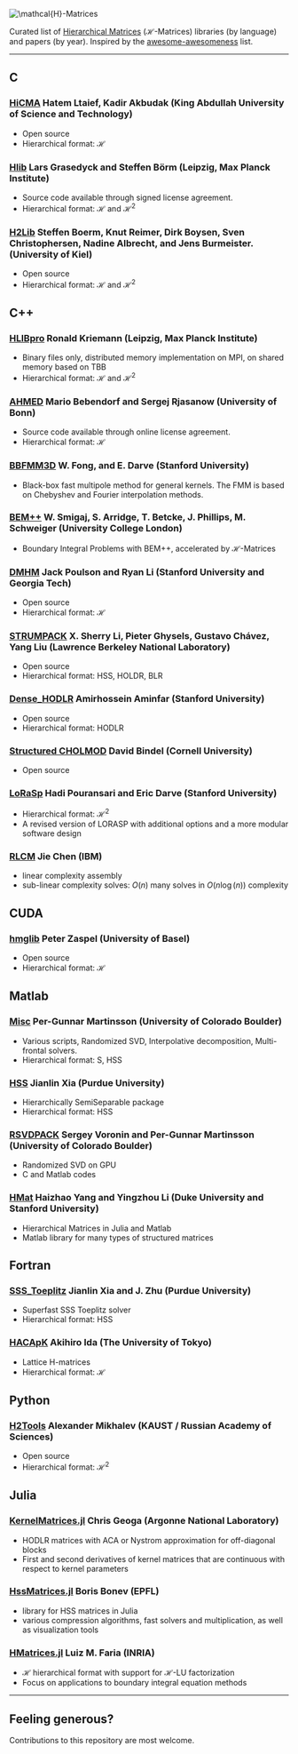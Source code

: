 ![$\mathcal{H}$-Matrices](https://img.shields.io/badge/H-Matrices-green.svg "H-Matrices")

Curated list of [Hierarchical Matrices](http://en.wikipedia.org/wiki/Hierarchical_matrix) ($\mathcal{H}$-Matrices) libraries (by language) and papers (by year). Inspired by the [awesome-awesomeness](https://github.com/bayandin/awesome-awesomeness) list.

***

## C

### [HiCMA](https://github.com/ecrc/hicma) Hatem Ltaief, Kadir Akbudak (King Abdullah University of Science and Technology)
- Open source
- Hierarchical format: $\mathcal{H}$

### [Hlib](http://hlib.org/) Lars Grasedyck and Steffen Börm (Leipzig, Max Planck Institute)
- Source code available through signed license agreement.
- Hierarchical format: $\mathcal{H}$ and $\mathcal{H}^2$

### [H2Lib](http://www.h2lib.org/) Steffen Boerm, Knut Reimer, Dirk Boysen, Sven Christophersen, Nadine Albrecht, and Jens Burmeister.  (University of Kiel)
- Open source
- Hierarchical format: $\mathcal{H}$ and $\mathcal{H}^2$

## C++

### [HLIBpro](http://www.hlibpro.com) Ronald Kriemann (Leipzig, Max Planck Institute)
- Binary files only, distributed memory implementation on MPI, on shared memory based on TBB
- Hierarchical format: $\mathcal{H}$ and $\mathcal{H}^2$

### [AHMED](https://github.com/xantares/ahmed) Mario Bebendorf and Sergej Rjasanow (University of Bonn) 
- Source code available through online license agreement.
- Hierarchical format: $\mathcal{H}$

### [BBFMM3D](https://github.com/ruoxi-wang/BBFMM3D) W. Fong, and E. Darve (Stanford University)
- Black-box fast multipole method for general kernels. The FMM is based on Chebyshev and Fourier interpolation methods.

### [BEM++](https://github.com/bempp/bempp) W. Smigaj, S. Arridge, T. Betcke, J. Phillips, M. Schweiger (University College London)
- Boundary Integral Problems with BEM++, accelerated by $\mathcal{H}$-Matrices

### [DMHM](https://github.com/YingzhouLi/dmhm) Jack Poulson and Ryan Li (Stanford University and Georgia Tech) 
- Open source
- Hierarchical format: $\mathcal{H}$

### [STRUMPACK](http://portal.nersc.gov/project/sparse/strumpack/) X. Sherry Li, Pieter Ghysels, Gustavo Chávez, Yang Liu (Lawrence Berkeley National Laboratory)
- Open source
- Hierarchical format: HSS, HOLDR, BLR 

### [Dense_HODLR](https://github.com/amiraa127/Dense_HODLR) Amirhossein Aminfar (Stanford University)
- Open source
- Hierarchical format: HODLR

### [Structured CHOLMOD](https://github.com/jeffchadwick/rank_structured_cholesky/tree/master/src) David Bindel (Cornell University)
- Open source

### [LoRaSp](https://bitbucket.org/hadip/lorasp) Hadi Pouransari and Eric Darve (Stanford University)
- Hierarchical format: $\mathcal{H}^2$
- A revised version of LORASP with additional options and a more modular software design

### [RLCM](https://github.com/jiechenjiechen/RLCM) Jie Chen (IBM)
- linear complexity assembly
- sub-linear complexity solves: $O(n)$ many solves in $O(n \log(n))$ complexity

## CUDA
### [hmglib](https://github.com/zaspel/hmglib) Peter Zaspel (University of Basel)
- Open source
- Hierarchical format: $\mathcal{H}$

## Matlab
### [Misc](http://amath.colorado.edu/faculty/martinss/2014_CBMS/codes.html) Per-Gunnar Martinsson (University of Colorado Boulder) 
- Various scripts, Randomized SVD, Interpolative decomposition, Multi-frontal solvers.
- Hierarchical format: S, HSS

### [HSS](http://www.math.purdue.edu/~xiaj/) 	Jianlin Xia (Purdue University)
- Hierarchically SemiSeparable package
- Hierarchical format: HSS

### [RSVDPACK](https://github.com/sergeyvoronin/LowRankSVDCodes) Sergey Voronin and Per-Gunnar Martinsson (University of Colorado Boulder) 
- Randomized SVD on GPU
- C and Matlab codes

### [HMat](https://github.com/YingzhouLi/HMat) Haizhao Yang and Yingzhou Li (Duke University and Stanford University)
- Hierarchical Matrices in Julia and Matlab 
- Matlab library for many types of structured matrices


## Fortran
### [SSS_Toeplitz](http://www.math.purdue.edu/~xiaj/frameright.html) Jianlin Xia and J. Zhu (Purdue University) 
- Superfast SSS Toeplitz solver
- Hierarchical format: HSS

### [HACApK](https://github.com/hoshino-UTokyo/hacapk-gpu) Akihiro Ida (The University of Tokyo) 
- Lattice H-matrices
- Hierarchical format: $\mathcal{H}$



## Python
### [H2Tools](https://bitbucket.org/muxas/h2tools) Alexander Mikhalev (KAUST / Russian Academy of Sciences) 
- Open source
- Hierarchical format: $\mathcal{H}^2$

## Julia
### [KernelMatrices.jl](https://bitbucket.org/cgeoga/kernelmatrices.jl.git) Chris Geoga (Argonne National Laboratory)
- HODLR matrices with ACA or Nystrom approximation for off-diagonal blocks
- First and second derivatives of kernel matrices that are continuous with respect to kernel parameters

### [HssMatrices.jl](https://github.com/bonevbs/HssMatrices.jl) Boris Bonev (EPFL)
- library for HSS matrices in Julia
- various compression algorithms, fast solvers and multiplication, as well as visualization tools

### [HMatrices.jl](https://github.com/WaveProp/HMatrices.jl) Luiz M. Faria (INRIA)
- $\mathcal{H}$ hierarchical format with support for $\mathcal{H}$-LU factorization
- Focus on applications to boundary integral equation methods

***
## Feeling generous?
Contributions to this repository are most welcome.

